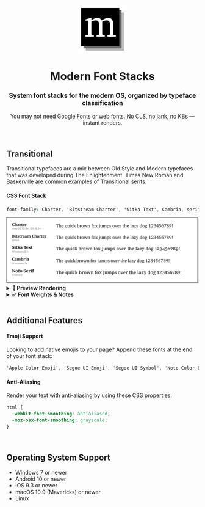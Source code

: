 <p align="center">
  <a href="https://modernfontstacks.com/">
    <img src="img/modern-font-stacks-logo.svg" width="128" height="128" alt="Modern Font Stacks">
  </a>
</p>

<h1 align="center">Modern Font Stacks</h1>
<h3 align="center">System font stacks for the modern OS, organized by typeface classification</h3>

<p align="center">You may not need Google Fonts or web fonts. No CLS, no jank, no KBs — instant renders.</p>

<br>

## Transitional

Transitional typefaces are a mix between Old Style and Modern typefaces that was developed during The Enlightenment. Times New Roman and Baskerville are common examples of Transitional serifs.

#### CSS Font Stack
```css
font-family: Charter, 'Bitstream Charter', 'Sitka Text', Cambria, serif;
```

<img src="img/transitional.png" alt="Transitional Font Stack"> 

<details>
<summary><strong>🎥 Preview Rendering</strong></summary>
<img src="img/transitional-preview.gif" alt="Transitional Font Rendering">
</details>

<details>
<summary><strong>✅ Font Weights & Notes</strong></summary>

<br>

| Font Weights          | 100 | 200 | 300 | 400 | 500 | 600 | 700 | 800 | 900 |
|:----------------------|:---:|:---:|:---:|:---:|:---:|:---:|:---:|:---:|:---:|
| Charter               |     |     |     |  ●  |     |     |  ●  |     |  ●  |
| Bitstream Charter     |     |     |     |  ●  |     |     |  ●  |     |     |
| Sitka Text            |     |     |     |  ●  |     |     |  ●  |     |     |
| Cambria               |     |     |     |  ●  |     |     |  ●  |     |     |
| Noto Serif¹           |     |     |     |  ●  |     |     |  ●  |     |     |


#### Notes
- Android uses Noto Serif as its default `serif` font, so no need to specify in the stack.
- ¹Noto Serif may have all font weights depending on the linux distro.

</details>



<br>

## Additional Features

#### Emoji Support

Looking to add native emojis to your page? Append these fonts at the end of your font stack:

```css
'Apple Color Emoji', 'Segoe UI Emoji', 'Segoe UI Symbol', 'Noto Color Emoji'
```

#### Anti-Aliasing

Render your text with anti-aliasing by using these CSS properties:

```css
html {
  -webkit-font-smoothing: antialiased;
  -moz-osx-font-smoothing: grayscale;
}
```

<br>

## Operating System Support
- Windows 7 or newer
- Android 10 or newer
- iOS 9.3 or newer
- macOS 10.9 (Mavericks) or newer
- Linux
